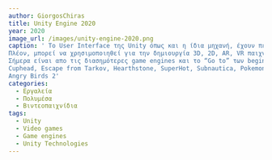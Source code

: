 ```yaml
---
author: GiorgosChiras
title: Unity Engine 2020
year: 2020
image_url: /images/unity-engine-2020.png
caption: ' Το User Interface της Unity όπως και η ίδια μηχανή, έχουν περάσει απο πάρα πολλές αλλαγές, απο την πρώτη κυκλοφορία της το 2005.
Πλέον, μπορεί να χρησιμοποιηθεί για την δημιουργία 3D, 2D, AR, VR παιχνιδιών σε όλες τις πλατφόρμες Desktop καθώς και σε Android/iOS.
Σήμερα είναι απο τις διασημότερες game engines και το “Go to” των beginner level developers αλλά και αρκετών indie game developer studios στον κόσμο χάρη του user-friendly περιβάλλον διεπαφής και των αμέτρητων tutorials απο το community της, με κάποια απο τα πιο διάσημα παιχνίδια που έχουν φτιαχτεί να είναι:
Cuphead, Escape from Tarkov, Hearthstone, SuperHot, Subnautica, Pokemon Go, Layers of fear
Angry Birds 2' 
categories:
  - Εργαλεία
  - Πολυμέσα
  - Βιντεοπαιχνίδια
tags:
  - Unity
  - Video games
  - Game engines
  - Unity Technologies
---
```


